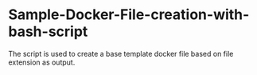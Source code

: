 # Sample-Docker-File-creation-with-bash-script
The script is used to create a base template docker file based on file extension as output.
